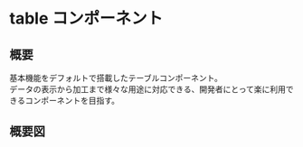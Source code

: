 # table コンポーネント

## 概要

基本機能をデフォルトで搭載したテーブルコンポーネント。  
データの表示から加工まで様々な用途に対応できる、開発者にとって楽に利用できるコンポーネントを目指す。

## 概要図
